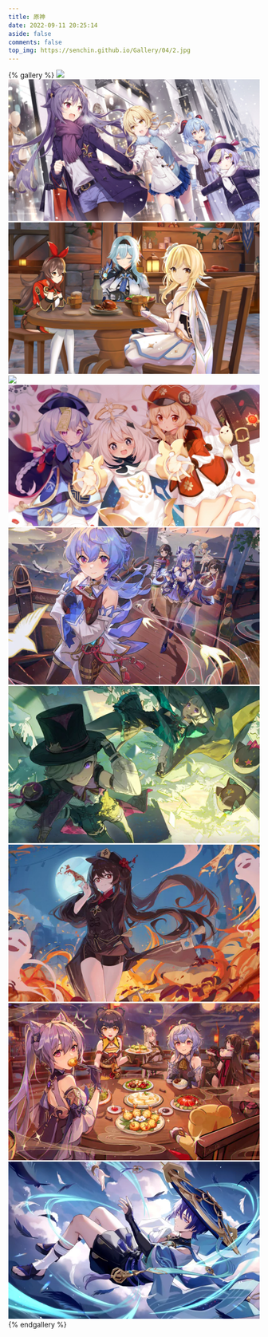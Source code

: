 ```yaml
---
title: 原神
date: 2022-09-11 20:25:14
aside: false
comments: false
top_img: https://senchin.github.io/Gallery/04/2.jpg
---
```


{% gallery %}
![](04/1.png)
![](04/2.jpg)
![](04/3.jpg)
![](04/4.png)
![](04/5.jpg)
![](04/6.jpg)
![](04/7.jpg)
![](04/8.jpg)
![](04/9.jpg)
![](04/10.jpg)
{% endgallery %}


